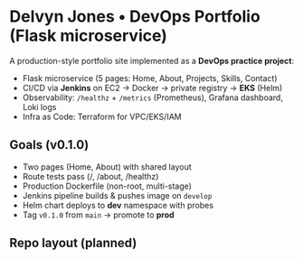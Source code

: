 # Delvyn Jones • DevOps Portfolio (Flask microservice)

A production-style portfolio site implemented as a **DevOps practice project**:
- Flask microservice (5 pages: Home, About, Projects, Skills, Contact)
- CI/CD via **Jenkins** on EC2 → Docker → private registry → **EKS** (Helm)
- Observability: `/healthz` + `/metrics` (Prometheus), Grafana dashboard, Loki logs
- Infra as Code: Terraform for VPC/EKS/IAM

## Goals (v0.1.0)
- Two pages (Home, About) with shared layout
- Route tests pass (/, /about, /healthz)
- Production Dockerfile (non-root, multi-stage)
- Jenkins pipeline builds & pushes image on `develop`
- Helm chart deploys to **dev** namespace with probes
- Tag `v0.1.0` from `main` → promote to **prod**

## Repo layout (planned)